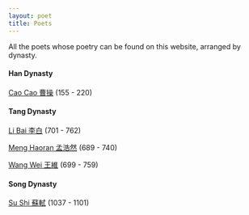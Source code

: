 ```yaml
---
layout: poet
title: Poets
---
```

All the poets whose poetry can be found on this website, arranged by dynasty.

#### Han Dynasty
[Cao Cao 曹操](/poets/cao-cao) (155 - 220)
#### Tang Dynasty
[Li Bai 李白](/poets/li-bai) (701 - 762)

[Meng Haoran 孟浩然](/poets/meng-haoran) (689 - 740)

[Wang Wei 王維](/poets/wang-wei) (699 - 759)
#### Song Dynasty
[Su Shi 蘇軾](/poets/su-shi) (1037 - 1101)
